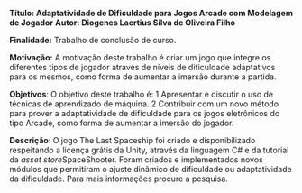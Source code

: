 
<b>Título: Adaptatividade de Dificuldade para Jogos Arcade com Modelagem de Jogador</b>
<b>Autor: Diogenes Laertius Silva de Oliveira Filho</b>

<b>Finalidade:</b> Trabalho de conclusão de curso.

<b>Motivação:</b> A motivação deste trabalho é criar um jogo que integre os diferentes tipos de jogador através de níveis de dificuldade adaptativos para os mesmos, como forma de aumentar a imersão durante a partida.

<b>Objetivos</b>: O objetivo deste trabalho é:
  1 Apresentar e discutir o uso de técnicas de aprendizado de máquina.
  2 Contribuir com um novo método para prover a adaptatividade de dificuldade para os jogos eletrônicos do tipo Arcade, como forma de aumentar a imersão do jogador.
  
<b>Descrição: </b> O jogo The Last Spaceship foi criado e disponibilizado respeitando a licença grátis da Unity, através da linguagem C# e da tutorial da <i>asset store</i>SpaceShooter.
Foram criados e implementados novos módulos que permitiram o ajuste dinâmico de dificuldade ou adaptatividade da dificuldade. Para mais informações procure a pesquisa.
